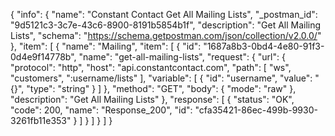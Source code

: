 {
  "info": {
    "name": "Constant Contact Get All Mailing Lists",
    "_postman_id": "9d5121c3-3c7e-43c6-8900-8191b5854b1f",
    "description": "Get All Mailing Lists",
    "schema": "https://schema.getpostman.com/json/collection/v2.0.0/"
  },
  "item": [
    {
      "name": "Mailing",
      "item": [
        {
          "id": "1687a8b3-0bd4-4e80-91f3-0d4e9f14778b",
          "name": "get-all-mailing-lists",
          "request": {
            "url": {
              "protocol": "http",
              "host": "api.constantcontact.com",
              "path": [
                "ws",
                "customers",
                ":username/lists"
              ],
              "variable": [
                {
                  "id": "username",
                  "value": "{}",
                  "type": "string"
                }
              ]
            },
            "method": "GET",
            "body": {
              "mode": "raw"
            },
            "description": "Get All Mailing Lists"
          },
          "response": [
            {
              "status": "OK",
              "code": 200,
              "name": "Response_200",
              "id": "cfa35421-86ec-499b-9930-3261fb11e353"
            }
          ]
        }
      ]
    }
  ]
}